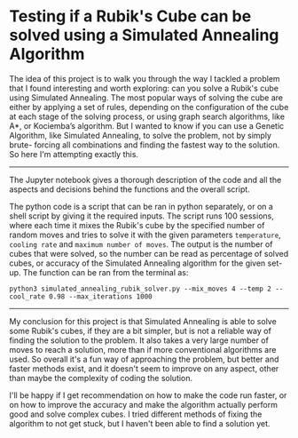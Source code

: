 # Testing if a Rubik's Cube can be solved using a Simulated Annealing Algorithm

The idea of this project is to walk you through the way I tackled a problem that I found interesting and worth exploring: can you solve a Rubik's cube using Simulated Annealing. 
The most popular ways of solving the cube are either by applying a set of rules, depending on the configuration of the cube at each stage of the solving process, or using graph 
search algorithms, like A*, or Kociemba’s algorithm. But I wanted to know if you can use a Genetic Algorithm, like Simulated Annealing, to solve the problem, not by simply brute-
forcing all combinations and finding the fastest way to the solution. So here I'm attempting exactly this.

------

The Jupyter notebook gives a thorough description of the code and all the aspects and decisions behind the functions and the overall script.

The python code is a script that can be ran in python separately, or on a shell script by giving it the required inputs. The script runs 100 sessions, where each time it mixes the Rubik's cube by the specified number of random moves and tries to solve it with the given parameters `temperature`, `cooling rate` and `maximum number of moves`. The output is the number of cubes that were solved, so the number can be read as percentage of solved cubes, or accuracy of the Simulated Annealing algorithm for the given set-up. The function can be ran from the terminal as:
```
python3 simulated_annealing_rubik_solver.py --mix_moves 4 --temp 2 --cool_rate 0.98 --max_iterations 1000
```

------
My conclusion for this project is that Simulated Annealing is able to solve some Rubik's cubes, if they are a bit simpler, but is not a reliable way of finding the solution to the 
problem. It also takes a very large number of moves to reach a solution, more than if more conventional algorithms are used. So overall it's a fun way of approaching the problem, 
but better and faster methods exist, and it doesn't seem to improve on any aspect, other than maybe the complexity of coding the solution.

I'll be happy if I get recommendation on how to make the code run faster, or on how to improve the accuracy and make the algorithm actually perform good and solve complex cubes. I tried different methods of fixing the algorithm to not get stuck, but I haven't been able to find a solution yet. 
